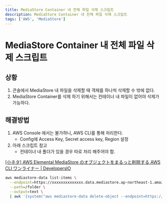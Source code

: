 ```yaml
---
title: MediaStore Container 내 전체 파일 삭제 스크립트
description: MediaStore Container 내 전체 파일 삭제 스크립트
tags: ['AWS', 'MediaStore']
---
```


# MediaStore Container 내 전체 파일 삭제 스크립트

## 상황

1. 콘솔에서 MediaStore 내 파일을 삭제할 때 객체를 하나씩 삭제할 수 밖에 없다.
2. MediaStore Container를 삭제 하기 위해서는 컨테이너 내 파일이 없어야 삭제가 가능하다.

## 해결방법

1. AWS Console 에서는 불가하니, AWS CLI를 통해 처리한다.
   - Config에 Access Key, Secret access key, Region 설정
2. 아래 스크립트 참고
   - 컨테이너 내 폴더가 있을 경우 따로 처리 해주어야 함.

[[小ネタ] AWS Elemental MediaStore のオブジェクトをまるっと削除する AWS CLI ワンライナー | DevelopersIO](https://dev.classmethod.jp/cloud/aws/aws-elemental-mediastore-delete-objects-aws-cli-oneliner/)

```bash
aws mediastore-data list-items \
  --endpoint=https://xxxxxxxxxxxxxx.data.mediastore.ap-northeast-1.amazonaws.com \
  --path=/folder \
  --output=text \
  | awk '{system("aws mediastore-data delete-object --endpoint=https://xxxxxxxxxxxxxx.data.mediastore.ap-northeast-1.amazonaws.com --path=/folder/"$6)}'
```
